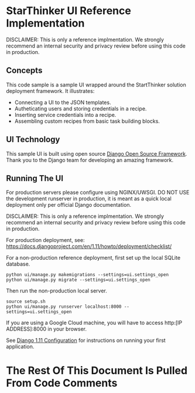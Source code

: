 # StarThinker UI Reference Implementation

DISCLAIMER: This is only a reference implmentation.  We strongly recommend an internal
security and privacy review before using this code in production.

## Concepts

This code sample is a sample UI wrapped around the StartThinker solution deployment
framework. It illustrates:

- Connecting a UI to the JSON templates.
- Autheticating users and storing credentials in a recipe.
- Inserting service credentials into a recipe.
- Assembling custom recipes from basic task building blocks.

## UI Technology

This sample UI is built using open source [Django Open Source Framework](https://www.djangoproject.com/).
Thank you to the Django team for developing an amazing framework.

## Running The UI

For production servers please configure using NGINX/UWSGI. DO NOT USE the development runserver
in production, it is meant as a quick local deployment only per official Django documentation.

DISCLAIMER: This is only a reference implmentation.  We strongly recommend an internal
security and privacy review before using this code in production.

For production deployment, see: https://docs.djangoproject.com/en/1.11/howto/deployment/checklist/

For a non-production reference deployment, first set up the local SQLite database.

```
python ui/manage.py makemigrations --settings=ui.settings_open
python ui/manage.py migrate --settings=ui.settings_open
```

Then run the non-production local server. 

```
source setup.sh
python ui/manage.py runserver localhost:8000 --settings=ui.settings_open
```

If you are using a Google Cloud machine, you will have to access http:[IP ADDRESS]:8000 in your browser.

See [Django 1.11 Configuration](https://docs.djangoproject.com/en/1.11/intro/tutorial01/) for instructions on running your first application.

# The Rest Of This Document Is Pulled From Code Comments
